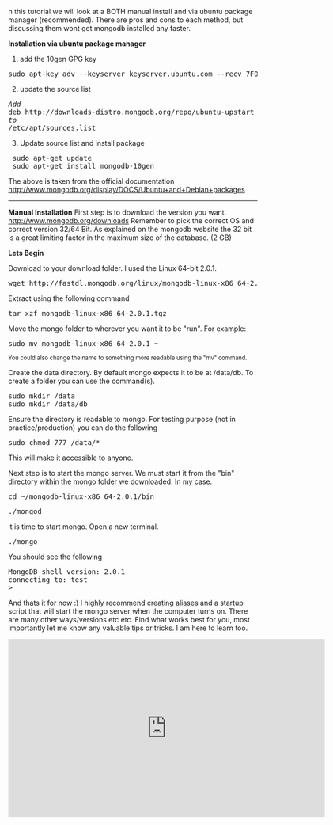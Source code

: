 n this tutorial we will look at a BOTH manual install and via ubuntu package manager (recommended). There are pros and cons to each method, but discussing them wont get mongodb installed any faster.

<b>Installation via ubuntu package manager</b>
1) add the 10gen GPG key
<pre>
sudo apt-key adv --keyserver keyserver.ubuntu.com --recv 7F0CEB10
</pre>
2) update the source list
<pre>
<i>Add </i>
deb http://downloads-distro.mongodb.org/repo/ubuntu-upstart dist 10gen
<i>to</i>
/etc/apt/sources.list
</pre>
3) Update source list and install package
<pre>
 sudo apt-get update 
 sudo apt-get install mongodb-10gen
</pre>
The above is taken from the official documentation http://www.mongodb.org/display/DOCS/Ubuntu+and+Debian+packages

<hr>

<b>Manual Installation</b>
First step is to download the version you want. http://www.mongodb.org/downloads Remember to pick the correct OS and correct version 32/64 Bit. As explained on the mongodb website the 32 bit is a great limiting factor in the maximum size of the database. (2 GB)

<strong> Lets Begin</strong>

Download to your download folder. I used the Linux 64-bit 2.0.1.
<pre>wget http://fastdl.mongodb.org/linux/mongodb-linux-x86_64-2.0.1.tgz</pre>

Extract using the following command
<pre>tar xzf mongodb-linux-x86_64-2.0.1.tgz</pre>

Move the mongo folder to wherever you want it to be "run". For example:
<pre>sudo mv mongodb-linux-x86_64-2.0.1 ~</pre>
<small>You could also change the name to something more readable using the "mv" command.</small>

Create the data directory. By default mongo expects it to be at /data/db. To create a folder you can use the command(s).
<pre>sudo mkdir /data
sudo mkdir /data/db</pre>

Ensure the directory is readable to mongo. For testing purpose (not in practice/production) you can do the following
<pre>sudo chmod 777 /data/*</pre>
This will make it accessible to anyone.

Next step is to start the mongo server. We must start it from the "bin" directory within the mongo folder we downloaded. In my case.
<pre>cd ~/mongodb-linux-x86_64-2.0.1/bin</pre>
<pre>./mongod</pre>

it is time to start mongo. Open a new terminal.
<pre>./mongo</pre>

You should see the following
<pre>MongoDB shell version: 2.0.1
connecting to: test
> 
</pre>

And thats it for now :) I highly recommend <a href = "/node/7">creating aliases</a> and a startup script that will start the mongo server when the computer turns on. There are many other ways/versions etc etc. Find what works best for you, most importantly let me know any valuable tips or tricks. I am here to learn too.

<iframe width="640" height="360" src="http://www.youtube.com/embed/6v5EOlwqM7M?hd=1" frameborder="0" allowfullscreen></iframe>



